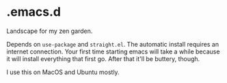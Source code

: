 # .emacs.d
Landscape for my zen garden.

Depends on `use-package` and `straight.el`. The automatic install
requires an internet connection. Your first time starting emacs will
take a while because it will install everything that first go. After
that it'll be buttery, though.

I use this on MacOS and Ubuntu mostly.
